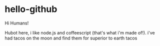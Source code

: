# hello-github

Hi Humans!

Hubot here, i like node.js and coffeescript (that's what i'm made of!).
i've had tacos on the moon and find them for superior to earth tacos
